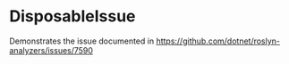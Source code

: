 # DisposableIssue
Demonstrates the issue documented in https://github.com/dotnet/roslyn-analyzers/issues/7590